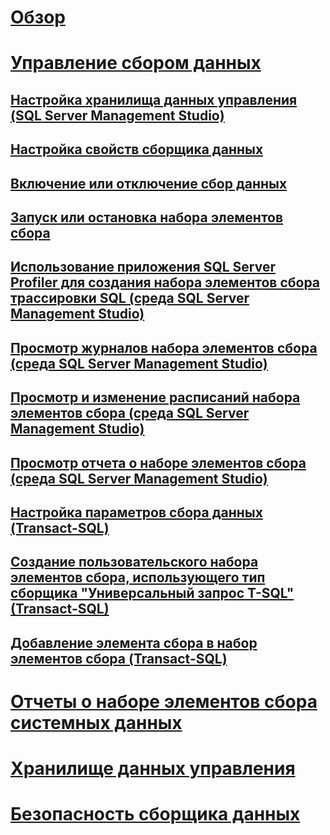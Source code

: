 # [Обзор](data-collection.md)  
# [Управление сбором данных](manage-data-collection.md)  
## [Настройка хранилища данных управления (SQL Server Management Studio)](configure-the-management-data-warehouse-sql-server-management-studio.md)  
## [Настройка свойств сборщика данных](configure-properties-of-a-data-collector.md)  
## [Включение или отключение сбор данных](enable-or-disable-data-collection.md)  
## [Запуск или остановка набора элементов сбора](start-or-stop-a-collection-set.md)  
## [Использование приложения SQL Server Profiler для создания набора элементов сбора трассировки SQL (среда SQL Server Management Studio)](use-sql-server-profiler-to-create-a-sql-trace-collection-set.md)  
## [Просмотр журналов набора элементов сбора (среда SQL Server Management Studio)](view-collection-set-logs-sql-server-management-studio.md)  
## [Просмотр и изменение расписаний набора элементов сбора (среда SQL Server Management Studio)](view-or-change-collection-set-schedules-sql-server-management-studio.md)  
## [Просмотр отчета о наборе элементов сбора (среда SQL Server Management Studio)](view-a-collection-set-report-sql-server-management-studio.md)  
## [Настройка параметров сбора данных (Transact-SQL)](configure-data-collection-parameters-transact-sql.md)  
## [Создание пользовательского набора элементов сбора, использующего тип сборщика "Универсальный запрос T-SQL" (Transact-SQL)](create-custom-collection-set-generic-t-sql-query-collector-type.md)  
## [Добавление элемента сбора в набор элементов сбора (Transact-SQL)](add-a-collection-item-to-a-collection-set-transact-sql.md)  
# [Отчеты о наборе элементов сбора системных данных](system-data-collection-set-reports.md)  
# [Хранилище данных управления](management-data-warehouse.md)  
# [Безопасность сборщика данных](data-collector-security.md)  
